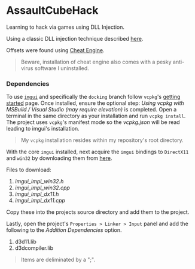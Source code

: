 # AssaultCubeHack
Learning to hack via games using DLL Injection.

Using a classic DLL injection technique described [here](https://cocomelonc.github.io/tutorial/2021/09/20/malware-injection-2.html).

Offsets were found using [Cheat Engine](https://www.cheatengine.org/).

> Beware, installation of cheat engine also comes with a pesky anti-virus software I uninstalled.

### Dependencies

To use [`imgui`](https://github.com/ocornut/imgui) and specifically the `docking` branch follow `vcpkg`'s [getting started](https://vcpkg.io/en/getting-started) page. Once installed, ensure the optional step: *Using vcpkg with MSBuild / Visual Studio (may require elevation)* is completed. Open a terminal in the same directory as your installation and run `vcpkg install`. The project uses `vcpkg`'s manifest mode so the *vcpkg.json* will be read leading to imgui's installation.

> My `vcpkg` installation resides within my repository's root directory.

With the core `imgui` installed, next acquire the `imgui` bindings to `DirectX11` and `win32` by downloading them from [here](https://github.com/ocornut/imgui/tree/docking/backends).

Files to download:

1. *imgui_impl_win32.h*
2. *imgui_impl_win32.cpp*
3. *imgui_impl_dx11.h*
4. *imgui_impl_dx11.cpp*

Copy these into the projects source directory and add them to the project.

Lastly, open the project's `Properties > Linker > Input` panel and add the following to the *Addition Dependencies* option.

1. d3d11.lib
2. d3dcompiler.lib

> Items are deliminated by a ";".
